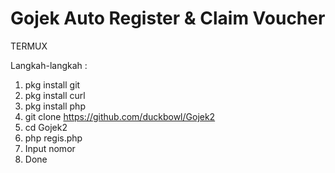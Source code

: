 # Gojek Auto Register & Claim Voucher

TERMUX

Langkah-langkah :
1. pkg install git
2. pkg install curl
3. pkg install php
4. git clone https://github.com/duckbowl/Gojek2
5. cd Gojek2
6. php regis.php
7. Input nomor
8. Done
